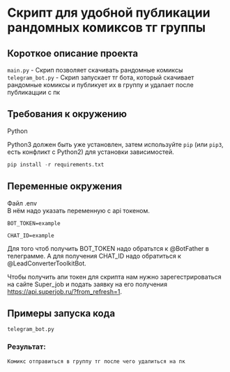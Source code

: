 # Скрипт для удобной публикации рандомных комиксов тг группы

## Короткое описание проекта

```main.py``` - Скрип позволяет скачивать рандомные комиксы
```telegram_bot.py``` - Скрип запускает тг бота, который скачивает рандомные комиксы и публикует их в группу и удалает после публикацции с пк

## Требования к окружению
Python

Python3 должен быть уже установлен,
затем используйте `pip` (или `pip3`, есть конфликт с Python2) для установки зависимостей.
```python
pip install -r requirements.txt
```

## Переменные окружения
Файл .env      
В нём надо указать переменную с api токеном.
```
BOT_TOKEN=example
```
```
CHAT_ID=example
```
Для того чтоб получить BOT_TOKEN надо обратьтся к @BotFather в телеграмме.
А для получения CHAT_ID надо обратиться к @LeadConverterToolkitBot.

Чтобы получить апи токен для скрипта нам нужно зарегестрироваться на сайте Super_job и подать заявку на его получения https://api.superjob.ru/?from_refresh=1.

## Примеры запуска кода
```
telegram_bot.py
```
### Результат:

```
Комикс отправиться в группу тг после чего удалиться на пк
```
